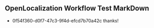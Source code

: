 ## OpenLocalization Workflow Test MarkDown
* 0f54f360-d0f7-47c3-9f4d-efcd7b70a42c thanks!

<!--HONumber=Jul16_HO4-->


